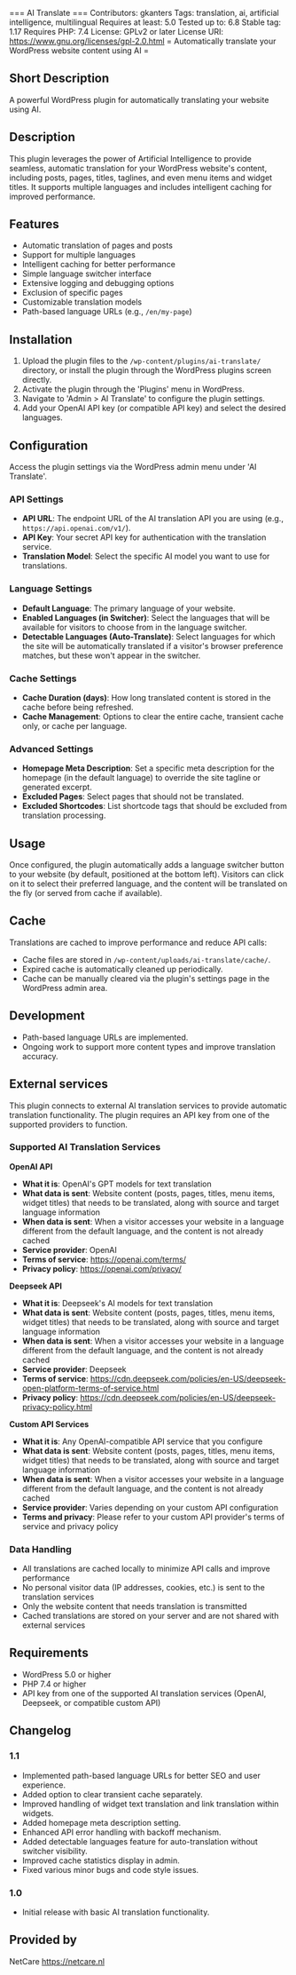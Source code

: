=== AI Translate ===
Contributors: gkanters
Tags: translation, ai, artificial intelligence, multilingual
Requires at least: 5.0
Tested up to: 6.8
Stable tag: 1.17
Requires PHP: 7.4
License: GPLv2 or later
License URI: https://www.gnu.org/licenses/gpl-2.0.html
= Automatically translate your WordPress website content using AI =

## Short Description

A powerful WordPress plugin for automatically translating your website using AI.

## Description

This plugin leverages the power of Artificial Intelligence to provide seamless, automatic translation for your WordPress website's content, including posts, pages, titles, taglines, and even menu items and widget titles. It supports multiple languages and includes intelligent caching for improved performance.

## Features

- Automatic translation of pages and posts
- Support for multiple languages
- Intelligent caching for better performance
- Simple language switcher interface
- Extensive logging and debugging options
- Exclusion of specific pages
- Customizable translation models
- Path-based language URLs (e.g., `/en/my-page`)

## Installation

1. Upload the plugin files to the `/wp-content/plugins/ai-translate/` directory, or install the plugin through the WordPress plugins screen directly.
2. Activate the plugin through the 'Plugins' menu in WordPress.
3. Navigate to 'Admin > AI Translate' to configure the plugin settings.
4. Add your OpenAI API key (or compatible API key) and select the desired languages.

## Configuration

Access the plugin settings via the WordPress admin menu under 'AI Translate'.

### API Settings

- **API URL**: The endpoint URL of the AI translation API you are using (e.g., `https://api.openai.com/v1/`).
- **API Key**: Your secret API key for authentication with the translation service.
- **Translation Model**: Select the specific AI model you want to use for translations.

### Language Settings

- **Default Language**: The primary language of your website.
- **Enabled Languages (in Switcher)**: Select the languages that will be available for visitors to choose from in the language switcher.
- **Detectable Languages (Auto-Translate)**: Select languages for which the site will be automatically translated if a visitor's browser preference matches, but these won't appear in the switcher.

### Cache Settings

- **Cache Duration (days)**: How long translated content is stored in the cache before being refreshed.
- **Cache Management**: Options to clear the entire cache, transient cache only, or cache per language.

### Advanced Settings

- **Homepage Meta Description**: Set a specific meta description for the homepage (in the default language) to override the site tagline or generated excerpt.
- **Excluded Pages**: Select pages that should not be translated.
- **Excluded Shortcodes**: List shortcode tags that should be excluded from translation processing.

## Usage

Once configured, the plugin automatically adds a language switcher button to your website (by default, positioned at the bottom left). Visitors can click on it to select their preferred language, and the content will be translated on the fly (or served from cache if available).

## Cache

Translations are cached to improve performance and reduce API calls:

- Cache files are stored in `/wp-content/uploads/ai-translate/cache/`.
- Expired cache is automatically cleaned up periodically.
- Cache can be manually cleared via the plugin's settings page in the WordPress admin area.

## Development

- Path-based language URLs are implemented.
- Ongoing work to support more content types and improve translation accuracy.

## External services

This plugin connects to external AI translation services to provide automatic translation functionality. The plugin requires an API key from one of the supported providers to function.

### Supported AI Translation Services

**OpenAI API**
- **What it is**: OpenAI's GPT models for text translation
- **What data is sent**: Website content (posts, pages, titles, menu items, widget titles) that needs to be translated, along with source and target language information
- **When data is sent**: When a visitor accesses your website in a language different from the default language, and the content is not already cached
- **Service provider**: OpenAI
- **Terms of service**: https://openai.com/terms/
- **Privacy policy**: https://openai.com/privacy/

**Deepseek API**
- **What it is**: Deepseek's AI models for text translation
- **What data is sent**: Website content (posts, pages, titles, menu items, widget titles) that needs to be translated, along with source and target language information
- **When data is sent**: When a visitor accesses your website in a language different from the default language, and the content is not already cached
- **Service provider**: Deepseek
- **Terms of service**: https://cdn.deepseek.com/policies/en-US/deepseek-open-platform-terms-of-service.html
- **Privacy policy**: https://cdn.deepseek.com/policies/en-US/deepseek-privacy-policy.html
 
**Custom API Services**
- **What it is**: Any OpenAI-compatible API service that you configure
- **What data is sent**: Website content (posts, pages, titles, menu items, widget titles) that needs to be translated, along with source and target language information
- **When data is sent**: When a visitor accesses your website in a language different from the default language, and the content is not already cached
- **Service provider**: Varies depending on your custom API configuration
- **Terms and privacy**: Please refer to your custom API provider's terms of service and privacy policy

### Data Handling

- All translations are cached locally to minimize API calls and improve performance
- No personal visitor data (IP addresses, cookies, etc.) is sent to the translation services
- Only the website content that needs translation is transmitted
- Cached translations are stored on your server and are not shared with external services

## Requirements

- WordPress 5.0 or higher
- PHP 7.4 or higher
- API key from one of the supported AI translation services (OpenAI, Deepseek, or compatible custom API)

## Changelog

### 1.1
- Implemented path-based language URLs for better SEO and user experience.
- Added option to clear transient cache separately.
- Improved handling of widget text translation and link translation within widgets.
- Added homepage meta description setting.
- Enhanced API error handling with backoff mechanism.
- Added detectable languages feature for auto-translation without switcher visibility.
- Improved cache statistics display in admin.
- Fixed various minor bugs and code style issues.

### 1.0
- Initial release with basic AI translation functionality.

## Provided by

NetCare https://netcare.nl
